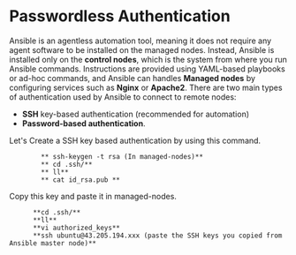 # Passwordless Authentication
Ansible is an agentless automation tool, meaning it does not require any agent software to be installed on the managed nodes. Instead, Ansible is installed only on the **control nodes**, which is the system from where you run Ansible commands. Instructions are provided using YAML-based playbooks or ad-hoc commands, and Ansible can handles **Managed nodes** by configuring services such as **Nginx** or **Apache2**.
 There are two main types of authentication used by Ansible to connect to remote nodes:
 - **SSH** key-based authentication (recommended for automation)
 - **Password-based authentication**.

 Let's Create a SSH key based authentication by using this command.

            ** ssh-keygen -t rsa (In managed-nodes)**
            ** cd .ssh/**
            ** ll**
            ** cat id_rsa.pub **

Copy this key and paste it in managed-nodes.

          **cd .ssh/**
          **ll**
          **vi authorized_keys**
          **ssh ubuntu@43.205.194.xxx (paste the SSH keys you copied from Ansible master node)**




